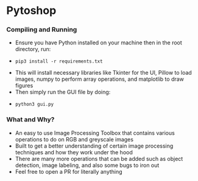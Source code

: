 # Pytoshop

### Compiling and Running

-   Ensure you have Python installed on your machine then in the root directory, run:
-   ```
    pip3 install -r requirements.txt
    ```
-   This will install necessary libraries like Tkinter for the UI, Pillow to load images, numpy to perform array operations, and matplotlib to draw figures
-   Then simply run the GUI file by doing:
-   ```
    python3 gui.py
    ```

### What and Why?

-   An easy to use Image Processing Toolbox that contains various operations to do on RGB and greyscale images
-   Built to get a better understanding of certain image processing techniques and how they work under the hood
-   There are many more operations that can be added such as object detection, image labeling, and also some bugs to iron out
-   Feel free to open a PR for literally anything
